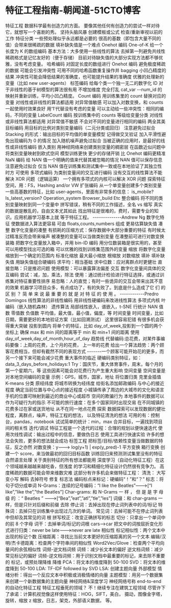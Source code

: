 # 特征工程指南-朝闻道-51CTO博客
特征工程
数据科学最有创造力的方面。
要像其他任何有创造力的尝试一样对待它，就想写一个喜剧的秀。
坚持头脑风暴
创建模板或公式
检查/重新审视以前的工作
特征分类
一些预处理似乎永远都是必要的
很高的基数（即包含大量不同的值）会带来很稀疏的数据
填补缺失值是一个难点
Onehot 编码
One-of-K 给一个长度为 K 的数组编码
基本方法：大多使用一些线性的算法
去掉第一列避免共线性
稀疏格式是记忆友好的（便于存储）
目前对待缺失值的大部分实现方法都不够优雅，没有考虑变量。
哈希编码
对固定长度的数组进行 Onehot 编码
避免极度稀疏的数据
可能会引发冲突性
可用不同的哈希函数重复操作并 bagging 小凹凸精度的结果
冲突性可能会降低结果的准确度，也可能提升结果的准确度
优雅的处理新的变量（比如 new user-agents）
标签编码
给每个类一个独一无二的数字化 ID
对于非线性的基于树模型的算法很有用
不增加维度
完全打乱 cat_var --num_id 的映射并重新训练，平均小凹凸精度。
Count 编码
用训练集里的 count 替换对应的变量
对线性或非线性的算法都适用
对异常值敏感
可以加入对数变换，和 counts 一起使用时效果良好
用‘1’代替没有考虑的变量
可以主动给一些冲突性：相同的编码，不同的变量
LabelCount 编码
按训练集中的 counts 等级给变量分类
对线性或非线性算法都适用
对异常值不敏感
不会对不同的变量进行相同的编码
两全其美
目标编码
用目标的比例对类别变量编码（二元分类或回归）
注意避免过拟合
Stacking 的形式：输出目标的平均值的单变量模型
记得做交叉验证
加入平滑性避免出现编码为 0 的情况
加入随机噪声避免过拟合
当被正确的应用时，是最好的线性或非线性编码
嵌入类别
用神经网络来创建类别变量的稠密层
在函数近似问题中将类别变量映射到欧式空间
模型训练更快
更少的存储开销
比 Onehot 编码更精准
NaN 编码
给 NAN 值一个明确的值来代替其被忽略的情况
NAN 值可以保存信息
注意避免过拟合
仅当 NAN 值在训练集和测试集中一致或在本地验证了其独立性时方
可使用
多项式编码
为类别变量间的交互进行编码
没有交互的线性算法不能解决 XOR 问题（逻辑运算）
一个拥有多项式的内核可以解决 XOR 问题
探索特征空间，用：FS，Hashing and/or VW
扩张编码
从一个单变量创建多个类别变量
一些高基数的特征，比如 user-agents，里面有非常多的信息：
is_mobile?
Is_latest_version?
Operation_system
Browser_build
Etc
整合编码
将不同的类别变量映射到同一个变量中
拼写错误，稍有不同的工作描述，全名 vs 缩写
真实的数据是散乱的，自由文本尤其如此
找出特征是很难的，费时，需要专业的知识。应用机器学习基本上就
等于特征工程。
--------------Andrew Ng
数字化特征
使数据进入算法更容易
可由 floats,counts,numbers 组成
更易估算缺失值
凑整
数字化变量的凑整
有损耗的压缩方式：保存数据中大部分重要的特征
有时候太过精准反而会带来噪声
被凑整的变量可以当做类别变量
在凑整前可进行对数变换
装箱
把数字化变量放入箱中，并用 bin-ID 编码
用分位数装箱是很实用的，甚至可以用模型找出可选的箱
可以优雅的找到训练集范围外的变量
缩放
将数字化变量缩放到一个确定的范围内
标准化缩放
最大最小缩放
根缩放
对数缩放
填补
填补缺失值
用缺失值组合硬编码
求平均：相当基础
求中位数：应对离群点时更健壮
直接忽略：只是推迟问题
使用模型：可以暴露算法偏差
交互
数字化变量间具体的交互编码
尝试：减，加，乘法，除法
使用：通过统计检验进行特征选择，或通过训练集对特征重要性排序
易忽略：人的直觉；有时一些诡异的交互会带来出其不意的效果
机器学习项目众多，有点成功了，有的失败了。到底是什么造成了它
们 的 区 别 ？ 简 单 来 说 最 重 要 的 就 是 对 特 征 的 使 用 。
------------Predro Domingos
线性算法的非线性编码
用非线性硬编码来改进线性算法
多项式内核
叶编码（嵌入随机森林）
遗传算法
局部线性嵌入，谱嵌入，t-SNE
行统计
NAN 值数
零值数
负值数
平均值，最大值，最小值，偏度，等
时间变量
时间变量，比如日期，需要更好的本地验证方案（比如回溯测试）
这里很容易犯错
有很多机会获得重大突破
投影到圆内
将单个的特征，比如 day_of_week,投影到一个圆的两个坐标上
确保 max 和 min 间的距离等于 min 和 min+1 间的距离
使用 day_of_week,day_of_month,hour_of_day
趋势线
代替编码:总花费，对某件事编码要像：上周的花费，上个月的花费，
上一年的花费
给出一个算法趋势：两个顾客花费相当，但却有截然不同的表现方式
-------一个顾客可能开始花的更多，而另一个接下来可能会减少花费
重大事件的临近
硬编码类别特征，如：data_3_days_before_holidays:1
Try：国庆节，重大体育事件，周末，每个月的第一个星期六，等
这些因素可能会对花费行为产生重大影响
空间变量
空间变量是对本地空间编码的变量
示例：GPS，城市，国家，地址
将位置归类
克里金插值
K-means 分类
原经纬度
将城市转换为经纬度
给街名添加邮政编码
与中心的接近程度
确定当前位置与中心点的接近程度
小城镇传承了周边的大城市的文化和语言
手机的位置可映射到最近的商业中心或超市
空间的欺骗行为
本地事件的数据可以作为可疑行为的指示
不可能的旅行速度：在多个国家同时出现交易
在不同城镇的花费多过在家或送货地址
从不在同一地点花费
探索
数据探索可以发现数据的健壮程度，离群点，噪声，特征工程的想法，
以及特征清洗的想法
可用的有：控制台，pandas，notebook
试试简单的统计：min，max
合并目标，一遍找到项目间的相关性
迭代/调试
特征工程是一个迭代的过程：合理的规划以便快速迭代
使用次线性调试：输出过程中的信息，要做伪日志
使用工具进行快速实验
许多的想法会失败，更多的想法就会成功
标签工程
把标签/目标/依赖性变量当做数据的特征，反之亦然
对数变换：y---> log(y+1) | exp(y_pred)-1
平方变换
箱行变换
创建一个 score，来当做最初的回归目标函数
训练回归来预测测试集里没有的特征
自然语言处理
关于类别特征的所有想法都能用
深度学习（自动化特征工程）在这个领域越来越越来越吃香，但浅度
的学习和精细化特征设计仍然很有竞争力。
高度稀疏的数据可能会带来维数灾难
这部分有许多机会来做特征工程：
清洗：
大写变小写
解码
去掉符号
修复
标志法
编码标点来标记：硬编码“！”和“？”
标志：将句子切分成单词
N-Grams：连续的记号编码：“I like the Beatles”--->[“I like”,”like the”,”the
Beatles”]
Char-grams: 和 N-Grams 一 样 ， 但 是 是 字 母 级 的 ：“ Beatles ”
--->[“Bea”,”eat”,”atl”,”tle”,”les”]
词缀：和 char-grams 一样，但是只针对后缀和前缀
去除
停止词：去掉出现在停止词列表中的词/标记
特殊词：去掉只在训练集中出现过几次的单词。
常见词：去掉可能不在停止词列表中但却及其常见的词
根
拼写校正：改变正确拼写的标志
切分：只拿出一个单词中的前 8 个字母
词干：去掉单词/标记的词根 cars-->car
把文中的词按屈折变化形式进行归类：never be late--->never are late
相似性
标记相似性：两个文本中出现的标记个数
压缩距离：寻找比当前文本更好的压缩距离的另一个文本
编辑/汉明/杰卡德距离：检查两个字符串间的相似性
Word2Vec/Glove：检查两个平均向量间的余弦相似性
词频-逆文档词频
词频：减少长文本的偏好
逆文档词频：减少常见标记的偏好
词频-逆文档词频：用于识别文档中最重要的标记，来去除不重要的
标记，或预处理降维
降维
PCA：将文本的维度降到 50-100
SVD：将文本的维度降到 50-100
LDA: TF-IDF followed by SVD
LSA: 创建主题向量
外部模型
情绪分析：得出一个反应文本中积极或消极情绪的向量
主题模型：用另一个数据集来创建一个新数据集的主题向量
神经网络&深度学习
神经网络号称 end-to-end 的自动化特征工程
特征工程垂死的领域？
不！继续专注在建筑工程领域
尽管许下了承诺：计算机视觉像这样使用特征：HOG，SIFT，美白，
摄动，图像金字塔，旋转，缩放 z 缩放，日志，架克，外部语义数据，
等。
